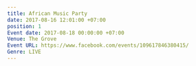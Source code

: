 ```yaml
---
title: African Music Party
date: 2017-08-16 12:01:00 +07:00
position: 1
Event date: 2017-08-18 00:00:00 +07:00
Venue: The Grove
Event URL: https://www.facebook.com/events/109617846380415/
Genre: LIVE
---
```


